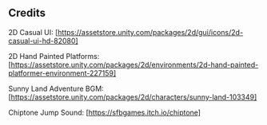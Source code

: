 ## Credits

2D Casual UI: [https://assetstore.unity.com/packages/2d/gui/icons/2d-casual-ui-hd-82080] 

2D Hand Painted Platforms: [https://assetstore.unity.com/packages/2d/environments/2d-hand-painted-platformer-environment-227159]

Sunny Land Adventure BGM: [https://assetstore.unity.com/packages/2d/characters/sunny-land-103349]

Chiptone Jump Sound: [https://sfbgames.itch.io/chiptone]
